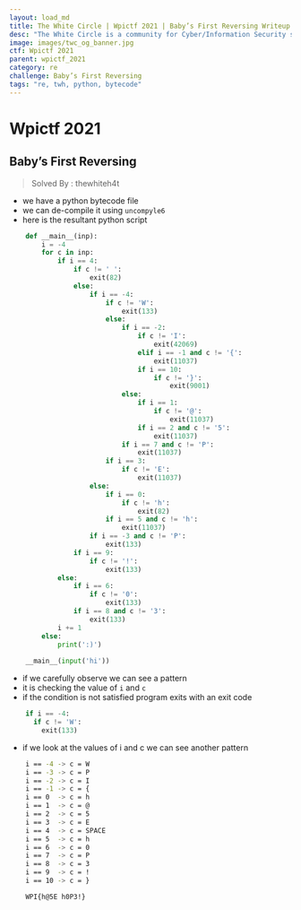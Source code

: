 ```yaml
---
layout: load_md
title: The White Circle | Wpictf 2021 | Baby’s First Reversing Writeup
desc: "The White Circle is a community for Cyber/Information Security students, enthusiasts and professionals. You can discuss anything related to Security, share your knowledge with others, get help when you need it and proceed further in your journey with amazing people from all over the world."
image: images/twc_og_banner.jpg
ctf: Wpictf 2021
parent: wpictf_2021
category: re
challenge: Baby’s First Reversing
tags: "re, twh, python, bytecode"
---
```


<h1 class="heading card-title white-text">Wpictf 2021</h1>

## Baby’s First Reversing

> Solved By : thewhiteh4t

* we have a python bytecode file
* we can de-compile it using `uncompyle6`
* here is the resultant python script

```python
    def __main__(inp):
        i = -4
        for c in inp:
            if i == 4:
                if c != ' ':
                    exit(82)
                else:
                    if i == -4:
                        if c != 'W':
                            exit(133)
                        else:
                            if i == -2:
                                if c != 'I':
                                    exit(42069)
                                elif i == -1 and c != '{':
                                    exit(11037)
                                if i == 10:
                                    if c != '}':
                                        exit(9001)
                            else:
                                if i == 1:
                                    if c != '@':
                                        exit(11037)
                                if i == 2 and c != '5':
                                    exit(11037)
                            if i == 7 and c != 'P':
                                exit(11037)
                        if i == 3:
                            if c != 'E':
                                exit(11037)
                    else:
                        if i == 0:
                            if c != 'h':
                                exit(82)
                        if i == 5 and c != 'h':
                            exit(11037)
                    if i == -3 and c != 'P':
                        exit(133)
                if i == 9:
                    if c != '!':
                        exit(133)
            else:
                if i == 6:
                    if c != '0':
                        exit(133)
                if i == 8 and c != '3':
                    exit(133)
            i += 1
        else:
            print(':)')
    
    __main__(input('hi'))
```

* if we carefully observe we can see a pattern
* it is checking the value of `i` and `c`
* if the condition is not satisfied program exits with an exit code

```python
    if i == -4:
      if c != 'W':
        exit(133)
```

* if we look at the values of i and c we can see another pattern

```bash
    i == -4 -> c = W
    i == -3 -> c = P
    i == -2 -> c = I
    i == -1 -> c = {
    i == 0  -> c = h
    i == 1  -> c = @
    i == 2  -> c = 5
    i == 3  -> c = E
    i == 4  -> c = SPACE
    i == 5  -> c = h
    i == 6  -> c = 0
    i == 7  -> c = P
    i == 8  -> c = 3
    i == 9  -> c = !
    i == 10 -> c = }
```

```
    WPI{h@5E h0P3!}
```